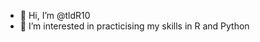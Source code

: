 - 👋 Hi, I’m @tldR10
- 👀 I’m interested in practicising my skills in R and Python

<!---
tldR10/tldR10 is a ✨ special ✨ repository because its `README.md` (this file) appears on your GitHub profile.
You can click the Preview link to take a look at your changes.
--->
